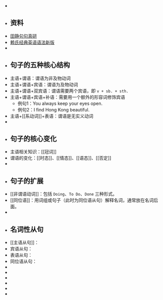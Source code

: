 -
- ## 资料
- [田静句句真研](https://www.123pan.com/s/plj7Vv-cm223.html)
- [赖氏经典英语语法新版](https://www.123pan.com/s/plj7Vv-em223.html)
-
- ## 句子的五种核心结构
- 主语+谓语：谓语为非及物动词
- 主语+谓语+宾语：谓语为及物动词
- 主语+谓语+双宾语：谓语需要两个宾语，即 `v + sb. + sth.`
- 主语+谓语+宾语+补语：需要用一个额外的形容词修饰宾语
	- 例句1：You always keep your eyes open.
	- 例句2：I find Hong Kong beautiful.
- 主语+[[系动词]]+表语：谓语是无实义动词
-
- ## 句子的核心变化
- 主语相关知识：[[冠词]]
- 谓语的变化：[[时态]]、[[情态]]、[[语态]]、[[否定]]
-
- ## 句子的扩展
- [[非谓语动词]]：包括 `Doing`、`To Do`、`Done` 三种形式。
- [[同位语]]：用词组或句子（此时为同位语从句）解释名词，通常放在名词后面。
-
- ## 名词性从句
- [[主语从句]]：
- 宾语从句：
- 表语从句：
- 同位语从句：
-
-
-
-
-
-